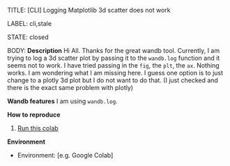 TITLE:
[CLI] Logging Matplotlib 3d scatter does not work

LABEL:
cli,stale

STATE:
closed

BODY:
**Description**
Hi All. Thanks for the great wandb tool. 
Currently, I am trying to log a 3d scatter plot by passing it to the `wandb.log` function and it seems not to work. I have tried passing in the `fig`, the `plt`, the `ax`. Nothing works. I am wondering what I am missing here. I guess one option is to just change to a plotly 3d plot but I do not want to do that. (I just checked and there is the exact same problem with plotly)

**Wandb features**
I am using `wandb.log`. 

**How to reproduce**
1. [Run this colab](https://colab.research.google.com/drive/1G3v5dKRpuVjxlSpQU1VHeb6ESix0Pa7K?usp=sharing)

**Environment**
- Environment: [e.g. Google Colab]


